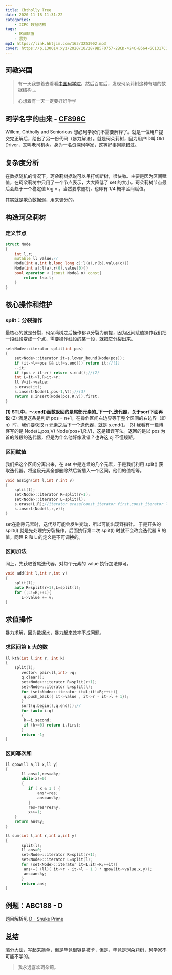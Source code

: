 ```yaml
---
title: Chtholly Tree
date: 2020-11-18 11:31:22
categories:
	- ICPC 数据结构
tags:
	- 区间赋值
	- 暴力
mp3: https://link.hhtjim.com/163/3253902.mp3
cover: https://p.130014.xyz/2020/10/28/9B5F0757-2BCD-424C-B564-6C1317C1BFC8.jpg
---
```


## 珂教兴国
>有一天我想着去看看[中国珂学院](https://wiki.sukasuka.cn/)，然后百度后，发现珂朵莉树这种有趣的数据结构..。
>
>心想着有一天一定要好好学学

<!-- more -->

## 珂学名字的由来 - [CF896C](https://codeforces.com/contest/896/problem/C) 
Willem, Chtholly and Seniorious 想必珂学家们不需要解释了。就是一位用户提交完正解后，给出了另一份代码（暴力解法）。就是珂朵莉树，因为用户ID叫 Old Driver，又叫老司机树。身为一名资深珂学家，这等好事岂能错过。
## 复杂度分析
在数据随机的情况下，珂朵莉树据说可以吊打线断树，很快嗷。主要是因为区间赋值，在珂朵莉树中只用了一个节点表示，大大降低了 set 的大小。珂朵莉树节点最后会趋于一个稳定值 log n 。当然要求随机，也即有 1/4 概率区间赋值。<div class='heimu'>其实就是欺负数据弱，用来骗分的。</div>
## 构造珂朵莉树
### 定义节点

```cpp
struct Node
{
	int l,r;
	mutable ll value;//
	Node(int a,int b,long long c):l(a),r(b),value(c){}
	Node(int a):l(a),r(0),value(0){}
	bool operator < (const Node& o) const{
    	return l<o.l;
	}
}
```
## 核心操作和维护
### split：分裂操作
最核心的就是分裂，珂朵莉树之后操作都以分裂为前提，因为区间赋值操作我们把一段线段变成一个点，需要操作线段的某一段，就把它分裂出来。

```cpp
set<Node>::iterator split(int pos)
{
    set<Node>::iterator it=s.lower_bound(Node(pos));
    if (it->l==pos && it!=s.end()) return it;//(1) 
    --it;
    if (pos > it->r) return s.end();//(2)
    int L=it->l,R=it->r;
    ll V=it->value;
    s.erase(it);
    s.insert(Node(L,pos-1,V));//(3)
    return s.insert(Node(pos,R,V)).first;
}
```
**(1) STL中，～.end()函数返回的是尾部元素的_下一个_迭代器，关于sort下面再说**
(2) 满足这条是判断 pos = n+1，在操作区间右边界等于整个区间的右边界（即n）时，我们要获取 n 元素之后下一个迭代器，就是 s.end()。
(3) 我看有一篇博客写的是 Node(L,pos,V) Node(pos+1,R,V)，这是错误写法。返回的是以 pos 为首的线段的迭代器，但是为什么他好像没错？也许这 oj 不懂规矩。

### 区间赋值
我们把这个区间分离出来，在 set 中是连续的几个元素，于是我们利用 split() 获取迭代器。将这段元素全部删除然后新插入一个区间，他们的值相等。

```cpp
void assign(int l,int r,int v)
{
    split(l);
    set<Node>::iterator R=split(r+1);
    set<Node>::iterator L=split(l);
    s.erase(L,R);//iterator erase(const_iterator first,const_iterator last)
    s.insert(Node(l,r,v));
}
```
set在删除元素时，迭代器可能会发生变动，所以可能出现野指针。
于是开头的 split(l) 就是先处理完分裂操作，后面执行第二次 split(l) 时就不会改变迭代器 R 的值，同理 R 和 L 的定义是不可调换的。
### 区间加法
同上，先获取首尾迭代器，对每个元素的 value 执行加法即可。

```cpp
void add(int l,int r,int v)
{
    split(l);
    auto R=split(r+1),L=split(l);
    for (;L!=R;++L){
	   L->value += v;
}
```
## 求值操作
暴力求解，因为数据水，暴力起来效率不成问题。
### 求区间第 k 大的数
```cpp
ll kth(int l,int r, int k)
{
    split(l);
	   vector< pair<ll,int> >q;
	   q.clear();
	   set<Node>::iterator R=split(r+1);
	   set<Node>::iterator L=split(l);
	   for (set<Node>::iterator it=L;it!=R;++it){
	   	q.push_back({ it->value , it->r - it->l + 1});
	   }
	   sort(q.begin(),q.end());//
	   for (auto i:q)
	   {
	   	k-=i.second;
	   	if (k<=0) return i.first; 
	   }
	   return -1;
}
```
### 区间幂次和

```cpp
ll qpow(ll a,ll x,ll y)
{
	   ll ans=1,res=a%y;
	   while(x!=0)
	   {
		  if ( x & 1 ) {
		      ans*=res;
		      ans=ans%y;
		  }
		  res=res*res%y;
		  x>>=1;
    }
    return ans%y;
}

ll sum(int l,int r,int x,int y)
{
	   split(l);
	   ll ans=0;
	   set<Node>::iterator R=split(r+1);
	   set<Node>::iterator L=split(l);
	   for (set<Node>::iterator it=L;it!=R;++it){
	   	ans+=( (ll)( it->r - it->l + 1 ) * qpow(it->value,x,y));
	   	ans=ans%y;
	   }
	   return ans;
}
```
## 例题：ABC188 - D 

题目解析见 [D - Snuke Prime](https://www.inzamz.top/2021/01/25/ABC188/#%E7%8F%82%E6%9C%B5%E8%8E%89%E6%A0%91) 

## 总结

骗分大法，写起来简单，但是毕竟很容易被卡，但是，毕竟是珂朵莉树，珂学家不可能不学的。

> 我永远喜欢珂朵莉。



